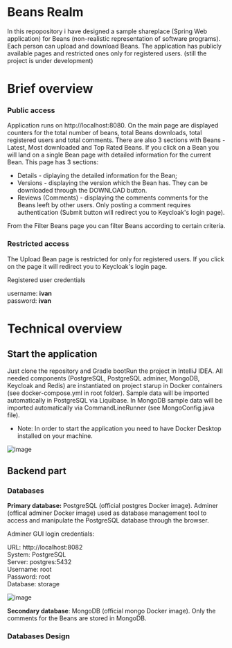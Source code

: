 # Beans Realm

In this repopository i have designed a sample shareplace (Spring Web application) for Beans (non-realistic representation of software programs). Each person can upload and download Beans. The application has publicly available pages and restricted ones only for registered users. (still the project is under development)

# Brief overview

### Public access
Application runs on http://localhost:8080. On the main page are displayed counters for the total number of beans, total Beans downloads, total registered users and total comments. There are also 3 sections with Beans - Latest, Most downloaded and Top Rated Beans. If you click on a Bean you will land on a single Bean page with detailed information for the current Bean. This page has 3 sections: 
  - Details - diplaying the detailed information for the Bean;
  - Versions - displaying the version which the Bean has. They can be downloaded through the DOWNLOAD button. 
  - Reviews (Comments) - displaying the comments comments for the Beans leeft by other users. Only posting a comment requires authentication (Submit button will redirect you to Keycloak's login page).

From the Filter Beans page you can filter Beans according to certain criteria.

### Restricted access
The Upload Bean page is restricted for only for registered users. If you click on the page it will redirect you to Keycloak's login page.    

Registered user credentials   

username: **ivan**  
password: **ivan**  

# Technical overview

## Start the application

Just clone the repository and Gradle bootRun the project in IntelliJ IDEA. All needed components (PostgreSQL, PostgreSQL adminer, MongoDB, Keycloak and Redis) are instantiated on project starup in Docker containers (see docker-compose.yml in root folder). Sample data will be imported automatically in PostgreSQL via Liquibase. In MongoDB sample data will be imported automatically via CommandLineRunner (see MongoConfig.java file).  

 - Note: In order to start the application you need to have Docker Desktop installed on your machine.
 
 ![image](https://user-images.githubusercontent.com/51414119/222919495-f7ace0dc-b946-4abb-9069-c38edbbd4e7e.png)

## Backend part

### Databases 

**Primary database:** PostgreSQL (official postgres Docker image). Adminer (offical adminer Docker image) used as database management tool to access and manipulate the PostgreSQL database through the browser.

Adminer GUI login credentials:  

URL: http://localhost:8082  
System:  PostgreSQL  
Server: postgres:5432  
Username: root  
Password: root  
Database: storage  
 
 ![image](https://user-images.githubusercontent.com/51414119/222920142-094f473f-6405-4482-89b9-b7d5c6a93f4c.png)

**Secondary database**: MongoDB (official mongo Docker image). Only the comments for the Beans are stored in MongoDB.  

### Databases Design


